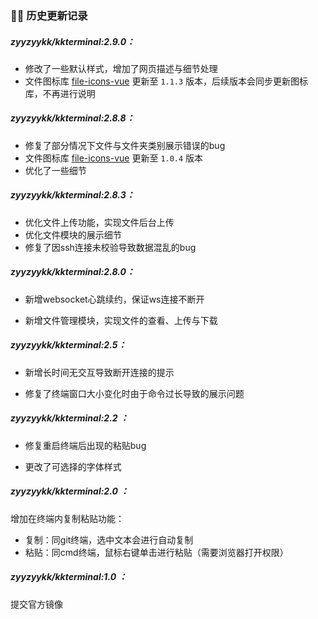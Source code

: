 ### 👨‍💻 历史更新记录

##### zyyzyykk/kkterminal:2.9.0：

- 修改了一些默认样式，增加了网页描述与细节处理
- 文件图标库 [file-icons-vue](https://github.com/zyyzyykk/file-icons-vue) 更新至 `1.1.3` 版本，后续版本会同步更新图标库，不再进行说明

##### zyyzyykk/kkterminal:2.8.8：

- 修复了部分情况下文件与文件夹类别展示错误的bug
- 文件图标库 [file-icons-vue](https://github.com/zyyzyykk/file-icons-vue) 更新至 `1.0.4` 版本
- 优化了一些细节

##### zyyzyykk/kkterminal:2.8.3：

- 优化文件上传功能，实现文件后台上传
- 优化文件模块的展示细节
- 修复了因ssh连接未校验导致数据混乱的bug

##### zyyzyykk/kkterminal:2.8.0：

- 新增websocket心跳续约，保证ws连接不断开

- 新增文件管理模块，实现文件的查看、上传与下载

##### zyyzyykk/kkterminal:2.5：

- 新增长时间无交互导致断开连接的提示

- 修复了终端窗口大小变化时由于命令过长导致的展示问题

##### zyyzyykk/kkterminal:2.2 ：

- 修复重启终端后出现的粘贴bug

- 更改了可选择的字体样式

##### zyyzyykk/kkterminal:2.0 ：

增加在终端内复制粘贴功能：

- 复制：同git终端，选中文本会进行自动复制
- 粘贴：同cmd终端，鼠标右键单击进行粘贴（需要浏览器打开权限）

##### zyyzyykk/kkterminal:1.0 ：

提交官方镜像